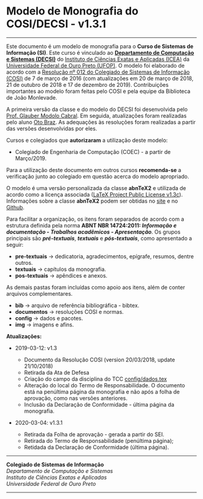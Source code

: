 # Modelo de Monografia do COSI/DECSI - v1.3.1
___

Este documento é um modelo de monografia para o **Curso de Sistemas de Informação (SI)**. Este curso é vinculado ao **[Departamento de Computação e Sistemas (DECSI)](http://decsi.ufop.br/)** do [Instituto de Ciências Exatas e Aplicadas (ICEA)](http://www.icea.ufop.br) da [Universidade Federal de Ouro Preto (UFOP)](http://www.ufop.br/). O modelo foi elaborado de acordo com a [Resolução n&#186; 012 do Colegiado de Sistemas de Informação (COSI)](/documentos/documentos/Resolucao-COSI-012-Trabalho-de-Conclusao-de-Curso-1-e-2-2-v20191217.pdf) de 7 de março de 2016 (com atualizações em 20 de março de 2018,  21 de outubro de 2018 e 17 de dezembro de 2019). Contribuições importantes ao modelo foram feitas pelo COSI e pela equipe da Biblioteca de João Monlevade.

A primeira versão da classe e do modelo do DECSI foi desenvolvida pelo [Prof. Glauber Modolo Cabral](https://github.com/glaubersp). Em seguida, atualizações foram realizadas pelo aluno [Oto Braz](https://github.com/otobraz). As adequações às resoluções foram realizadas a partir das versões desenvolvidas por eles.

Cursos e colegiados que **autorizaram** a utilização deste modelo:

+ Colegiado de Engenharia de Computação (COEC) - a partir de Março/2019.

Para a utilização deste documento em outros cursos **recomenda-se** a verificação junto ao colegiado em questão acerca do modelo apropriado.

O modelo é uma versão personalizada da classe **abnTeX2** e utilizada de acordo como a licença associada ([LaTeX Project Public License v1.3c](https://www.latex-project.org/lppl/)). Informações sobre a classe **abnTeX2** podem ser obtidas no [site](http://www.abntex.net.br/) e no [Github](https://github.com/abntex/abntex2).

Para facilitar a organização, os itens foram separados de acordo com a estrutura definida pela norma **ABNT NBR 14724:2011: _Informação e documentação - Trabalhos acadêmicos - Apresentação_**. Os grupos principais são _**pré-textuais**_, _**textuais**_ e _**pós-textuais**_, como apresentado a seguir:

  + **pre-textuais** &rarr; dedicatoria, agradecimentos, epígrafe, resumos, dentre outros.
  + **textuais** &rarr; capítulos da monografia.
  + **pos-textuais** &rarr; apêndices e anexos.

As demais pastas foram incluídas como apoio aos itens, além de conter arquivos complementares.

  + **bib** &rarr; arquivo de referência bibliográfica - bibtex.
  + **documentos** &rarr; resoluções COSI e normas.
  + **config** &rarr; dados e pacotes.
  + **img** &rarr; imagens e afins.

**Atualizações:**

  + 2019-03-12: v1.3
    - Documento da Resolução COSI (version 20/03/2018, update 21/10/2018)
    - Retirada da Ata de Defesa
    - Criação do campo da disciplina do TCC [config/dados.tex](/config/dados.tex)
    - Alteração do local do Termo de Responsabilidade. O documento está na penúltima página da monografia e não após a folha de aprovação, como nas versões anteriores.
    - Inclusão da Declaração de Conformidade - última página da monografia.

  + 2020-03-04: v1.3.1
    - Retirada da Folha de aprovação - gerada a partir do SEI.
    - Retirada do Termo de Responsabilidade (penúltima página); 
    - Retidada da Declaração de Conformidade (última página).

---

**Colegiado de Sistemas de Informação**  
*Departamento de Computação e Sistemas  
Instituto de Ciências Exatas e Aplicadas  
Universidade Federal de Ouro Preto*

---
